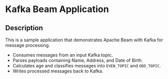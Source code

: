 # Kafka Beam Application

## Description
This is a sample application that demonstrates Apache Beam with Kafka for message processing.

- Consumes messages from an input Kafka topic.
- Parses payloads containing Name, Address, and Date of Birth.
- Calculates age and classifies messages into `EVEN_TOPIC` and `ODD_TOPIC`.
- Writes processed messages back to Kafka.
